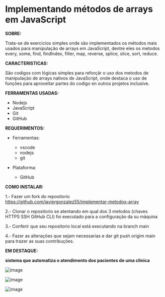# Implementando métodos de arrays em JavaScript 

**SOBRE:**

Trata-se de exercicios simples onde são implementados os métodos mais usados para manipulação de arrays em JavaScript, dentre eles os metodos every, some, find, findIndex, filter, map, reverse, splice, slice, sort, reduce.

**CARACTERISTICAS:**

São codigos com lógicas simples para reforçãr o uso dos metodos de manipulação de arrays nativos de JavaScript, onde destaca o uso de funções para aproveitar partes do codigo en outros projetos inclusive. 

**FERRAMENTAS USADAS:**

* Nodejs
* JavaScript
* Git
* GitHub 

**REQUERIMENTOS:**

* Ferramentas:
  * vscode
  * nodejs
  * git

* Plataforma:
  * GitHub 

**COMO INSTALAR:**

1.- Fazer um fork do repositorio <https://github.com/javiergonzalez55/implementar-metodos-array>

2.- Clonar o repositorio se atentando em qual dos 3 metodos (chaves HTTPS SSH GitHub CLI) foi executado 
    para a configuração da su máquina

3.- Conferir que seu repositorio local está executando na branch main 

4.- Fazer as alterações que sejam necessarias e dar git push origim main para trazer as suas contribuções.

**EM DESTAQUE:**

**sistema que automatiza o atendimento dos pacientes de uma clinica**

![image](https://github.com/javiergonzalez55/implementar-metodos-array/assets/134230318/b1336c90-a6e6-4f46-b0a8-3ba3a4327fab)

![image](https://github.com/javiergonzalez55/implementar-metodos-array/assets/134230318/00ae8a2f-ae69-4f1d-b176-46cb29442e07)

![image](https://github.com/javiergonzalez55/implementar-metodos-array/assets/134230318/cb2fc85b-e321-4648-9cb1-94fae5d7873e)






